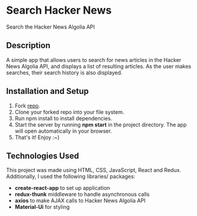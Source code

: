 # Search Hacker News
Search the Hacker News Algolia API

## Description
A simple app that allows users to search for news articles in the Hacker News Algolia API, and displays a list of resulting articles.
As the user makes searches, their search history is also displayed. 

## Installation and Setup
1. Fork [repo](https://github.com/amberkhan1028/search-hacker-news.git).
2. Clone your forked repo into your file system.
3. Run npm install to install dependencies. 
4. Start the server by running  **npm start** in the project directory. The app will open automatically in your browser. 
5. That's it! Enjoy :~)

## Technologies Used
This project was made using HTML, CSS, JavaScript, React and Redux.
Additionally, I used the following libraries/ packages:
   * **create-react-app** to set up application 
   * **redux-thunk** middleware to handle asynchronous calls
   * **axios** to make AJAX calls to Hacker News Algolia API
   * **Material-Ui** for styling 
  



